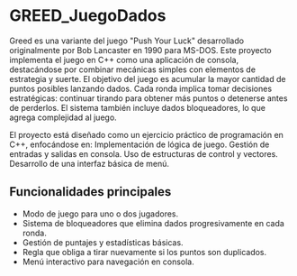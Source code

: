 # GREED_JuegoDados

Greed es una variante del juego "Push Your Luck" desarrollado originalmente por Bob Lancaster en 1990 para MS-DOS. Este proyecto implementa el juego en C++ como una aplicación de consola, destacándose por combinar mecánicas simples con elementos de estrategia y suerte.
El objetivo del juego es acumular la mayor cantidad de puntos posibles lanzando dados. Cada ronda implica tomar decisiones estratégicas: continuar tirando para obtener más puntos o detenerse antes de perderlos. El sistema también incluye dados bloqueadores, lo que agrega complejidad al juego.

El proyecto está diseñado como un ejercicio práctico de programación en C++, enfocándose en:
Implementación de lógica de juego.
Gestión de entradas y salidas en consola.
Uso de estructuras de control y vectores.
Desarrollo de una interfaz básica de menú.

## Funcionalidades principales
* Modo de juego para uno o dos jugadores.
* Sistema de bloqueadores que elimina dados progresivamente en cada ronda.
* Gestión de puntajes y estadísticas básicas.
* Regla que obliga a tirar nuevamente si los puntos son duplicados.
* Menú interactivo para navegación en consola.
